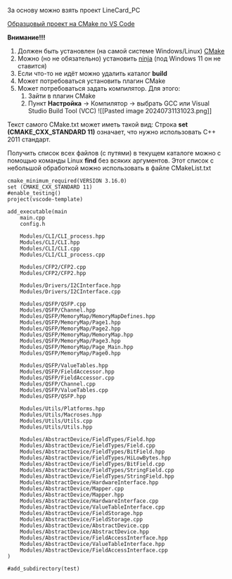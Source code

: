 За основу можно взять проект LineCard_PC

[Образцовый проект на CMake по VS Code](D:\Projects\LineCard\LineCard_PC)

**Внимание!!!**
1. Должен быть установлен (на самой системе Windows/Linux) [CMake](https://github.com/Kitware/CMake/releases/download/v3.30.1/cmake-3.30.1-windows-x86_64.msi)
3. Можно (но не обязательно) установить [ninja](https://github.com/ninja-build/ninja/releases) (под Windows 11 он не ставится)
4. Если что-то не идёт можно удалить каталог **build**
5. Может потребоваться установить плагин CMake
6. Может потребоваться задать компилятор. Для этого:
	1. Зайти в плагин CMake
	2. Пункт **Настройка** -> Компилятор -> выбрать GCC или Visual Studio Build Tool (VCC)
![[Pasted image 20240731131023.png]]

Текст самого CMake.txt может иметь такой вид:
Строка **set (CMAKE_CXX_STANDARD 11)** означает, что нужно использовать C++ 2011 стандарт.

Получить список всех файлов (с путями) в текущем каталоге можно с помощью команды Linux **find** без всяких аргументов. Этот список с небольшой обработкой можно использовать в файле CMakeList.txt

```
cmake_minimum_required(VERSION 3.16.0)
set (CMAKE_CXX_STANDARD 11)
#enable_testing()
project(vscode-template)

add_executable(main
    main.cpp
    config.h
    
    Modules/CLI/CLI_process.hpp
    Modules/CLI/CLI.hpp
    Modules/CLI/CLI.cpp
    Modules/CLI/CLI_process.cpp

	Modules/CFP2/CFP2.cpp
    Modules/CFP2/CFP2.hpp

    Modules/Drivers/I2CInterface.hpp
    Modules/Drivers/I2CInterface.cpp

    Modules/QSFP/QSFP.cpp
    Modules/QSFP/Channel.hpp
    Modules/QSFP/MemoryMap/MemoryMapDefines.hpp
    Modules/QSFP/MemoryMap/Page1.hpp
    Modules/QSFP/MemoryMap/Page2.hpp
    Modules/QSFP/MemoryMap/MemoryMap.hpp
    Modules/QSFP/MemoryMap/Page3.hpp
    Modules/QSFP/MemoryMap/Page_Main.hpp
    Modules/QSFP/MemoryMap/Page0.hpp

	Modules/QSFP/ValueTables.hpp
    Modules/QSFP/FieldAccessor.hpp
    Modules/QSFP/FieldAccessor.cpp
    Modules/QSFP/Channel.cpp
    Modules/QSFP/ValueTables.cpp
    Modules/QSFP/QSFP.hpp
    
    Modules/Utils/Platforms.hpp
    Modules/Utils/Macroses.hpp
    Modules/Utils/Utils.cpp
    Modules/Utils/Utils.hpp

	Modules/AbstractDevice/FieldTypes/Field.hpp
    Modules/AbstractDevice/FieldTypes/Field.cpp
    Modules/AbstractDevice/FieldTypes/BitField.hpp
    Modules/AbstractDevice/FieldTypes/HiLowBytes.hpp
    Modules/AbstractDevice/FieldTypes/BitField.cpp
    Modules/AbstractDevice/FieldTypes/StringField.cpp
    Modules/AbstractDevice/FieldTypes/StringField.hpp
    Modules/AbstractDevice/HardwareInterface.hpp
    Modules/AbstractDevice/Mapper.cpp
    Modules/AbstractDevice/Mapper.hpp
    Modules/AbstractDevice/HardwareInterface.cpp
    Modules/AbstractDevice/ValueTableInterface.cpp
    Modules/AbstractDevice/FieldStorage.hpp
    Modules/AbstractDevice/FieldStorage.cpp
    Modules/AbstractDevice/AbstractDevice.cpp
    Modules/AbstractDevice/AbstractDevice.hpp
    Modules/AbstractDevice/FieldAccessInterface.hpp
    Modules/AbstractDevice/ValueTableInterface.hpp
    Modules/AbstractDevice/FieldAccessInterface.cpp
)

#add_subdirectory(test)
```